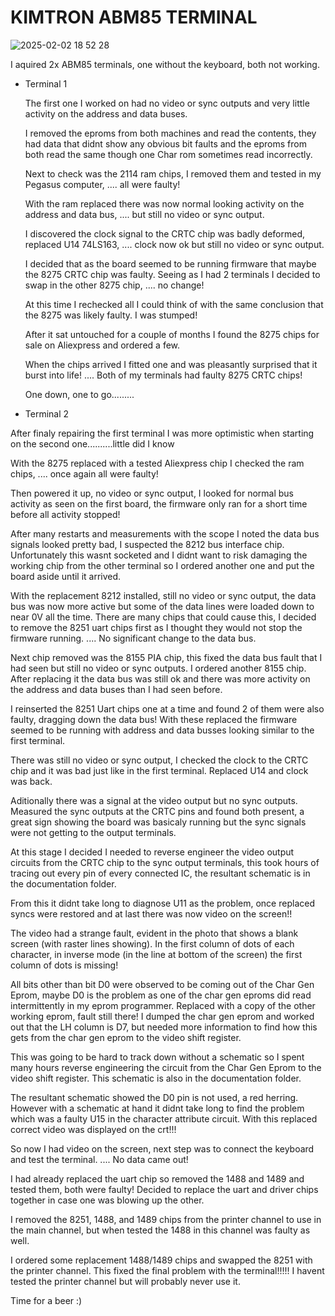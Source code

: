 # KIMTRON ABM85 TERMINAL

![2025-02-02 18 52 28](https://github.com/user-attachments/assets/56a30531-d393-4a27-bc05-2e4bf46a24ba)

I aquired 2x ABM85 terminals, one without the keyboard, both not working.
- Terminal 1
 
  The first one I worked on had no video or sync outputs and very little activity on the address and data buses.
  
  I removed the eproms from both machines and read the contents, they had data that didnt show any obvious bit faults and the eproms from both read the same though one Char rom sometimes read incorrectly.
  
  Next to check was the 2114 ram chips, I removed them and tested in my Pegasus computer, .... all were faulty!
  
  With the ram replaced there was now normal looking activity on the address and data bus, .... but still no video or sync output.
  
  I discovered the clock signal to the CRTC chip was badly deformed, replaced U14 74LS163, .... clock now ok but still no video or sync output.
  
  I decided that as the board seemed to be running firmware that maybe the 8275 CRTC chip was faulty. Seeing as I had 2 terminals I decided to swap in the other 8275 chip, .... no change!
  
  At this time I rechecked all I could think of with the same conclusion that the 8275 was likely faulty.   I was stumped!
  
  After it sat untouched for a couple of months I found the 8275 chips for sale on Aliexpress and ordered a few.
  
  When the chips arrived I fitted one and was pleasantly surprised that it burst into life! .... Both of my terminals had faulty 8275 CRTC
 chips!

  One down, one to go.........

  
- Terminal 2

After finaly repairing the first terminal I was more optimistic when starting on the second one..........little did I know

With the 8275 replaced with a tested Aliexpress chip I checked the ram chips, .... once again all were faulty!  

Then powered it up, no video or sync output, I looked for normal bus activity as seen on the first board, the firmware only ran for a short time before all activity stopped!

After many restarts and measurements with the scope I noted the data bus signals looked pretty bad, I suspected the 8212 bus interface chip. 
Unfortunately this wasnt socketed and I didnt want to risk damaging the working chip from the other terminal so I ordered another one and put the board aside until it arrived.

With the replacement 8212 installed, still no video or sync output, the data bus was now more active but some of the data lines were loaded down to near 0V all the time.
There are many chips that could cause this, I decided to remove the 8251 uart chips first as I thought they would not stop the firmware running. .... No significant change to the data bus.

Next chip removed was the 8155 PIA chip, this fixed the data bus fault that I had seen but still no video or sync outputs.  I ordered another 8155 chip.  After replacing it the data bus was still ok and there was more activity on the address and data buses than I had seen before.

I reinserted the 8251 Uart chips one at a time and found 2 of them were also faulty, dragging down the data bus!  With these replaced the firmware seemed to be running with address and data busses looking similar to the first terminal.

There was still no video or sync output, I checked the clock to the CRTC chip and it was bad just like in the first terminal.
Replaced U14 and clock was back.  

Aditionally there was a signal at the video output but no sync outputs.  Measured the sync outputs at the CRTC pins and found both present, a great sign showing the board was basicaly running but the sync signals were not getting to the output terminals.

At this stage I decided I needed to reverse engineer the video output circuits from the CRTC chip to the sync output terminals, this took hours of tracing out every pin of every connected IC, the resultant schematic is in the documentation folder.  

From this it didnt take long to diagnose U11 as the problem, once replaced syncs were restored and at last there was now video on the screen!!

The video had a strange fault, evident in the photo that shows a blank screen (with raster lines showing). In the first column of dots of each character, in inverse mode (in the line at bottom of the screen) the first column of dots is missing!  

All bits other than bit D0 were observed to be coming out of the Char Gen Eprom, maybe D0 is the problem as one of the char gen eproms did read intermittently in my eprom programmer.  Replaced with a copy of the other working eprom, fault still there!
I dumped the char gen eprom and worked out that the LH column is D7, but needed more information to find how this gets from the char gen eprom to the video shift register.

This was going to be hard to track down without a schematic so I spent many hours reverse engineering the circuit from the Char Gen Eprom to the video shift register.  This schematic is also in the documentation folder.

The resultant schematic showed the D0 pin is not used, a red herring.  However with a schematic at hand it didnt take long to find the problem which was a faulty U15 in the character attribute circuit.  With this replaced correct video was displayed on the crt!!!

So now I had video on the screen, next step was to connect the keyboard and test the terminal. .... No data came out!

I had already replaced the uart chip so removed the 1488 and 1489 and tested them, both were faulty!
Decided to replace the uart and driver chips together in case one was blowing up the other. 

I removed the 8251, 1488, and 1489 chips from the printer channel to use in the main channel, but when tested the 1488 in this channel was faulty as well.

I ordered some replacement 1488/1489 chips and swapped the 8251 with the printer channel. This fixed the final problem with the terminal!!!!!
I havent tested the printer channel but will probably never use it.

Time for a beer :)










 
    

  

  
    
